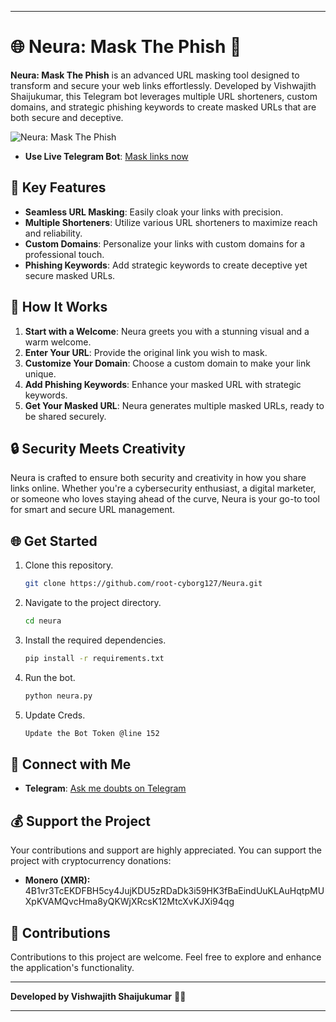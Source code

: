 

---

# 🌐 Neura: Mask The Phish 🚀

**Neura: Mask The Phish** is an advanced URL masking tool designed to transform and secure your web links effortlessly. Developed by Vishwajith Shaijukumar, this Telegram bot leverages multiple URL shorteners, custom domains, and strategic phishing keywords to create masked URLs that are both secure and deceptive.

![Neura: Mask The Phish](https://mallucampaign.in/images/img_1717572103.jpg)

- **Use Live Telegram Bot**: [Mask links now](https://t.me/url_maker_v2Bot)


## 🚀 Key Features

- **Seamless URL Masking**: Easily cloak your links with precision.
- **Multiple Shorteners**: Utilize various URL shorteners to maximize reach and reliability.
- **Custom Domains**: Personalize your links with custom domains for a professional touch.
- **Phishing Keywords**: Add strategic keywords to create deceptive yet secure masked URLs.

## 🌟 How It Works

1. **Start with a Welcome**: Neura greets you with a stunning visual and a warm welcome.
2. **Enter Your URL**: Provide the original link you wish to mask.
3. **Customize Your Domain**: Choose a custom domain to make your link unique.
4. **Add Phishing Keywords**: Enhance your masked URL with strategic keywords.
5. **Get Your Masked URL**: Neura generates multiple masked URLs, ready to be shared securely.

## 🔒 Security Meets Creativity

Neura is crafted to ensure both security and creativity in how you share links online. Whether you're a cybersecurity enthusiast, a digital marketer, or someone who loves staying ahead of the curve, Neura is your go-to tool for smart and secure URL management.

## 🌐 Get Started

1. Clone this repository.
   ```bash
   git clone https://github.com/root-cyborg127/Neura.git
   ```
2. Navigate to the project directory.
   ```bash
   cd neura
   ```
3. Install the required dependencies.
   ```bash
   pip install -r requirements.txt
   ```
4. Run the bot.
   ```bash
   python neura.py
   ```
5. Update Creds.
   ```bash
   Update the Bot Token @line 152
   ```

## 🤝 Connect with Me

- **Telegram**: [Ask me doubts on Telegram](https://t.me/Suprafreak)

## 💰 Support the Project

Your contributions and support are highly appreciated. You can support the project with cryptocurrency donations:

- **Monero (XMR):** 4B1vr3TcEKDFBH5cy4JujKDU5zRDaDk3i59HK3fBaEindUuKLAuHqtpMUXpKVAMQvcHma8yQKWjXRcsK12MtcXvKJXi94qg

## 🤝 Contributions

Contributions to this project are welcome. Feel free to explore and enhance the application's functionality.


---

**Developed by Vishwajith Shaijukumar** 👨‍💻

---
